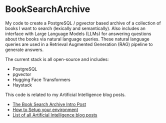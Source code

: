 # BookSearchArchive
My code to create a PostgreSQL / pgvector based archive of a collection of books I want to search (lexically and semantically). 
Also includes an interface with Large Language Models (LLMs) for answering questions about the books via
natural language queries. These natural language queries are used in a Retrieval Augmented Generation (RAG)
pipeline to generate answers.

The current stack is all open-source and includes:
- PostgreSQL
- pgvector
- Hugging Face Transformers
- Haystack


This code is related to my Artificial Intelligence blog posts. 
* [The Book Search Archive Intro Post](https://www.mindfiretechnology.com/blog/archive/our-open-source-ai-stack-the-book-search-archive/)
* [How to Setup your environment](https://www.mindfiretechnology.com/blog/archive/environment-setup-for-rag-using-python-haystack-postgresql-pgvector-and-hugging-face/)
* [List of all Artificial Intelligence blog posts](https://www.mindfiretechnology.com/blog/categories/Artificial%20Intelligence?p=2)

